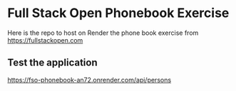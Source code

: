 # Full Stack Open Phonebook Exercise

Here is the repo to host on Render the phone book exercise from https://fullstackopen.com

## Test the application

https://fso-phonebook-an72.onrender.com/api/persons